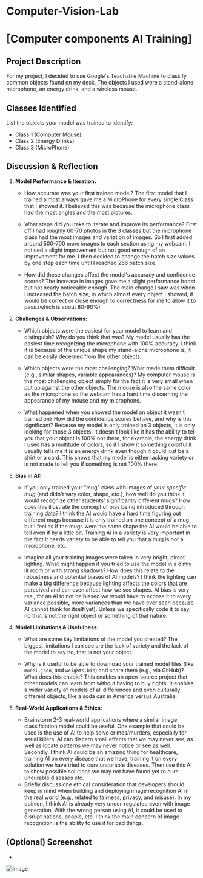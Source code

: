 # Computer-Vision-Lab
# [Computer components AI Training]

## Project Description
For my project, I decided to use Google's Teachable Machine to classify common objects found on my desk. The objects I used were a stand-alone microphone, an energy drink, and a wireless mouse.

## Classes Identified
List the objects your model was trained to identify:
* Class 1 (Computer Mouse)
* Class 2 (Energy Drinks)
* Class 3 (MicroPhone)


## Discussion & Reflection

1.  **Model Performance & Iteration:**
    * How accurate was your first trained model? The first model that I trained almost always gave me a MicroPhone for every single Class that I showed it.
      I believed this was because the microphone class had the most angles and the most pictures.
      
    * What steps did you take to iterate and improve its performance? First off I had roughly 60-70 photos in the 3 classes but the microphone class had the most images and variation of images.
      So I first added around 500-700 more images to each section using my webcam. I noticed a slight improvement but not good enough of an improvement for me.
      I then decided to change the batch size values by one step each time until I reached 256 batch size.
      
    * How did these changes affect the model's accuracy and confidence scores? The increase in images gave me a slight performance boost but not nearly noticeable enough.
      The main change I saw was when I increased the batch size, in which almost every object I showed, it would be correct or close enough to correctness for me to allow it to pass.(which is about 80-90%)

2.  **Challenges & Observations:**
    * Which objects were the easiest for your model to learn and distinguish? Why do you think that was? My model usually has the easiest time recognizing the microphone with 100% accuracy.
      I think it is because of the unique shape my stand-alone microphone is, it can be easily decerned from the other objects.
      
    * Which objects were the most challenging? What made them difficult (e.g., similar shapes, variable appearances)? My computer mouse is the most challenging object simply for the fact it is very small when put up against the other objects.
      The mouse is also the same color as the microphone so the webcam has a hard time discerning the appearance of my mouse and my microphone.
      
    * What happened when you showed the model an object it wasn't trained on? How did the confidence scores behave, and why is this significant? Because my model is only trained on 3 objects, it is only looking for those 3 objects.
      It doesn't look like it has the ability to tell you that your object is 100% not there, for example, the energy drink I used has a multitude of colors, so if I show it something colorful it usually tells me it is an energy drink even though it could just be a shirt or a card.
      This shows that my model is either lacking variety or is not made to tell you if something is not 100% there.

3.  **Bias in AI:**
    * If you only trained your "mug" class with images of *your specific mug* (and didn't vary color, shape, etc.), how well do you think it would recognize other students' significantly different mugs? How does this illustrate the concept of bias being introduced through training data?
      I think the AI would have a hard time figuring out different mugs because it is only trained on one concept of a mug, but I feel as if the mugs were the same shape the AI would be able to tell even if by a little bit.
      Training AI in a variety is very important in the fact it needs variety to be able to tell you that a mug is not a microphone, etc.
      
    * Imagine all your training images were taken in very bright, direct lighting. What might happen if you tried to use the model in a dimly lit room or with strong shadows? How does this relate to the robustness and potential biases of AI models?
      I think the lighting can make a big difference because lighting affects the colors that are perceived and can even affect how we see shapes. AI bias is very real, for an AI to not be biased we would have to expose it to every variance possible, more variances than we have ever seen because AI cannot think for itself(yet). Unless we specifically code it to say, no that is not the right object or something of that nature.

4.  **Model Limitations & Usefulness:**
    * What are some key limitations of the model you created? The biggest limitations I can see are the lack of variety and the lack of the model to say no, that is not your object.
      
    * Why is it useful to be able to download your trained model files (like `model.json`, and `weights.bin`) and share them (e.g., via GitHub)? What does this enable? This enables an open-source project that other models can learn from without having to buy rights.
      It enables a wider variety of models of all differences and even culturally different objects, like a soda can in America versus Australia.

5.  **Real-World Applications & Ethics:**
    * Brainstorm 2-3 real-world applications where a similar image classification model could be useful. One example that could be used is the use of AI to help solve crimes/murders, especially for serial killers. AI can discern small effects that we may never see, as well as locate patterns we may never notice or see as well. Secondly, I think AI could be an amazing thing for healthcare, training AI on every disease that we have, training it on every solution we have tried to cure uncurable diseases. Then use this AI to show possible solutions we may not have found yet to cure uncurable diseases etc.
    * Briefly discuss one ethical consideration that developers should keep in mind when building and deploying image recognition AI in the real world (e.g., related to fairness, privacy, and misuse).
      In my opinion, I think AI is already very under-regulated even with image generation. With the wrong person using AI, it could be used to disrupt nations, people, etc. I think the main concern of image recognition is the ability to use it for bad things.

## (Optional) Screenshot
* 
![Image](https://github.com/user-attachments/assets/4a5c62ed-8ad1-4168-9cf7-d5e62102053c)
